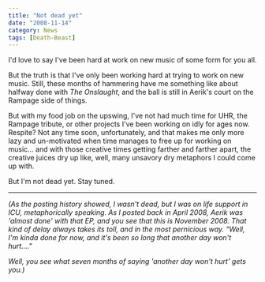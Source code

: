 ```yaml
---
title: "Not dead yet"
date: "2008-11-14"
category: News
tags: [Death-Beast]
---
```


I'd love to say I've been hard at work on new music of some form for you all.

But the truth is that I've only been working hard at trying to work on new music. Still, these months of hammering have me something like about halfway done with *The Onslaught*, and the ball is still in Aerik's court on the Rampage side of things.

But with my food job on the upswing, I've not had much time for UHR, the Rampage tribute, or other projects I've been working on idly for ages now. Respite? Not any time soon, unfortunately, and that makes me only more lazy and un-motivated when time manages to free up for working on music... and with those creative times getting farther and farther apart, the creative juices dry up like, well, many unsavory dry metaphors I could come up with.

But I'm not dead yet. Stay tuned.

***

*(As the posting history showed, I wasn't dead, but I was on life support in ICU, metaphorically speaking. As I posted back in April 2008, Aerik was 'almost done' with that EP, and you see that this is November 2008. That kind of delay always takes its toll, and in the most pernicious way. "Well, I'm kinda done for now, and it's been so long that another day won't hurt...."*

*Well, you see what seven months of saying 'another day won't hurt' gets you.)*
